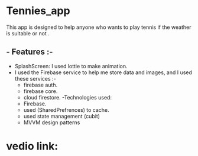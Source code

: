 # Tennies_app
This app is designed to help anyone who wants to play tennis if the weather is suitable or not .
## - Features :-
 -  SplashScreen: I used lottie to make animation.
 - I used the Firebase service to help me store data and images, and I used these services :-
    - firebase auth.
    - firebase core.
    -  cloud firestore.
  -Technologies used:
    - Firebase.
    - used (SharedPrefrences) to cache.
    - used state management (cubit)
    - MVVM design patterns
  # vedio link: 
   <a href="https://drive.google.com/drive/folders/1FvWhkjxuLmeYqIk7EO9UUTklgEDlsGFU"> </a>

   
